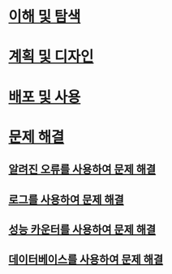 # [이해 및 탐색](/advanced-threat-analytics/understand-explore/what-is-ata)
# [계획 및 디자인](/advanced-threat-analytics/plan-design/ata-capacity-planning)
# [배포 및 사용](/advanced-threat-analytics/deploy-use/preinstall-ata)
# [문제 해결](troubleshooting-ata-known-errors.md)
## [알려진 오류를 사용하여 문제 해결](troubleshooting-ata-known-errors.md)
## [로그를 사용하여 문제 해결](troubleshooting-ata-using-logs.md)
## [성능 카운터를 사용하여 문제 해결](troubleshooting-ata-using-perf-counters.md)
## [데이터베이스를 사용하여 문제 해결](troubleshooting-ata-using-ata-database.md)


<!--HONumber=Aug16_HO5-->


